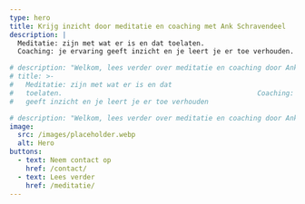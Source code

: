 ```yaml
---
type: hero
title: Krijg inzicht door meditatie en coaching met Ank Schravendeel
description: |
  Meditatie: zijn met wat er is en dat toelaten.
  Coaching: je ervaring geeft inzicht en je leert je er toe verhouden.

# description: "Welkom, lees verder over meditatie en coaching door Ank Schravendeel."
# title: >-
#   Meditatie: zijn met wat er is en dat
#   toelaten.                                                Coaching: je ervaring
#   geeft inzicht en je leert je er toe verhouden

# description: "Welkom, lees verder over meditatie en coaching door Ank Schravendeel."
image:
  src: /images/placeholder.webp
  alt: Hero
buttons:
  - text: Neem contact op
    href: /contact/
  - text: Lees verder
    href: /meditatie/
---
```


